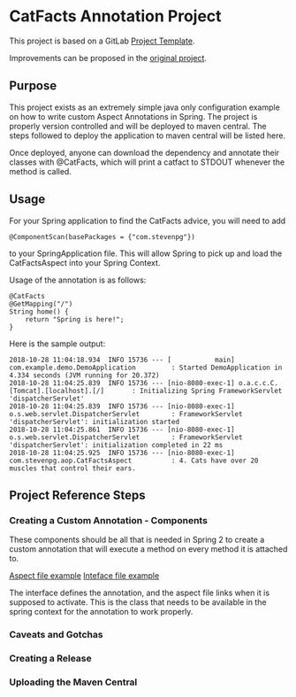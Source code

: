 # CatFacts Annotation Project

This project is based on a GitLab [Project Template](https://docs.gitlab.com/ee/gitlab-basics/create-project.html).

Improvements can be proposed in the [original project](https://gitlab.com/gitlab-org/project-templates/spring).

## Purpose
This project exists as an extremely simple java only configuration example on how to write custom Aspect Annotations in Spring. The project is properly version controlled and will be deployed to maven central. The steps followed to deploy the application to maven central will be listed here.

Once deployed, anyone can download the dependency and annotate their classes with @CatFacts, which will print a catfact to STDOUT whenever the method is called.

## Usage
For your Spring application to find the CatFacts advice, you will need to add 

    @ComponentScan(basePackages = {"com.stevenpg"})

to your SpringApplication file. This will allow Spring to pick up and load the CatFactsAspect into your Spring Context.

Usage of the annotation is as follows:

    @CatFacts
	@GetMapping("/")
	String home() {
		return "Spring is here!";
	}

Here is the sample output:

    2018-10-28 11:04:18.934  INFO 15736 --- [           main] com.example.demo.DemoApplication         : Started DemoApplication in 4.334 seconds (JVM running for 20.372)
    2018-10-28 11:04:25.839  INFO 15736 --- [nio-8080-exec-1] o.a.c.c.C.[Tomcat].[localhost].[/]       : Initializing Spring FrameworkServlet 'dispatcherServlet'
    2018-10-28 11:04:25.839  INFO 15736 --- [nio-8080-exec-1] o.s.web.servlet.DispatcherServlet        : FrameworkServlet 'dispatcherServlet': initialization started
    2018-10-28 11:04:25.861  INFO 15736 --- [nio-8080-exec-1] o.s.web.servlet.DispatcherServlet        : FrameworkServlet 'dispatcherServlet': initialization completed in 22 ms
    2018-10-28 11:04:25.925  INFO 15736 --- [nio-8080-exec-1] com.stevenpg.aop.CatFactsAspect          : 4. Cats have over 20 muscles that control their ears.

## Project Reference Steps

### Creating a Custom Annotation - Components

These components should be all that is needed in Spring 2 to create a custom annotation that will execute a method on every method it is attached to.

[Aspect file example](https://gitlab.com/StevenPG/customspringaopannotation/wikis/aspect)
[Inteface file example](https://gitlab.com/StevenPG/customspringaopannotation/wikis/interface)

The interface defines the annotation, and the aspect file links when it is supposed to activate. This is the class that needs to be available in the spring context for the annotation to work properly.

### Caveats and Gotchas

### Creating a Release

### Uploading the Maven Central
